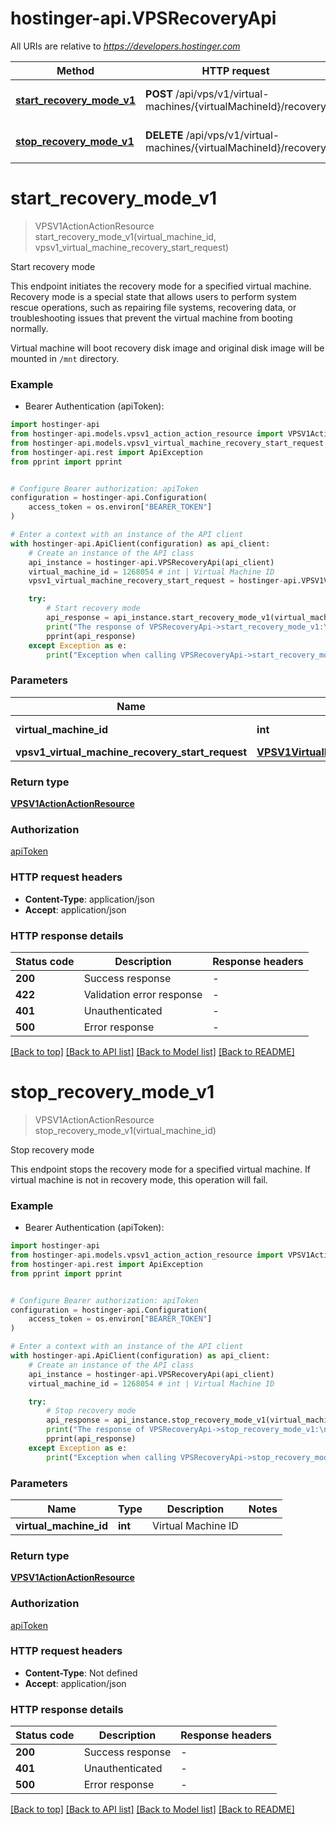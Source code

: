 # hostinger-api.VPSRecoveryApi

All URIs are relative to *https://developers.hostinger.com*

Method | HTTP request | Description
------------- | ------------- | -------------
[**start_recovery_mode_v1**](VPSRecoveryApi.md#start_recovery_mode_v1) | **POST** /api/vps/v1/virtual-machines/{virtualMachineId}/recovery | Start recovery mode
[**stop_recovery_mode_v1**](VPSRecoveryApi.md#stop_recovery_mode_v1) | **DELETE** /api/vps/v1/virtual-machines/{virtualMachineId}/recovery | Stop recovery mode


# **start_recovery_mode_v1**
> VPSV1ActionActionResource start_recovery_mode_v1(virtual_machine_id, vpsv1_virtual_machine_recovery_start_request)

Start recovery mode

This endpoint initiates the recovery mode for a specified virtual machine. 
Recovery mode is a special state that allows users to perform system rescue operations, 
such as repairing file systems, recovering data, or troubleshooting issues that prevent the virtual machine 
from booting normally. 

Virtual machine will boot recovery disk image and original disk image will be mounted in `/mnt` directory.

### Example

* Bearer Authentication (apiToken):

```python
import hostinger-api
from hostinger-api.models.vpsv1_action_action_resource import VPSV1ActionActionResource
from hostinger-api.models.vpsv1_virtual_machine_recovery_start_request import VPSV1VirtualMachineRecoveryStartRequest
from hostinger-api.rest import ApiException
from pprint import pprint


# Configure Bearer authorization: apiToken
configuration = hostinger-api.Configuration(
    access_token = os.environ["BEARER_TOKEN"]
)

# Enter a context with an instance of the API client
with hostinger-api.ApiClient(configuration) as api_client:
    # Create an instance of the API class
    api_instance = hostinger-api.VPSRecoveryApi(api_client)
    virtual_machine_id = 1268054 # int | Virtual Machine ID
    vpsv1_virtual_machine_recovery_start_request = hostinger-api.VPSV1VirtualMachineRecoveryStartRequest() # VPSV1VirtualMachineRecoveryStartRequest | 

    try:
        # Start recovery mode
        api_response = api_instance.start_recovery_mode_v1(virtual_machine_id, vpsv1_virtual_machine_recovery_start_request)
        print("The response of VPSRecoveryApi->start_recovery_mode_v1:\n")
        pprint(api_response)
    except Exception as e:
        print("Exception when calling VPSRecoveryApi->start_recovery_mode_v1: %s\n" % e)
```



### Parameters


Name | Type | Description  | Notes
------------- | ------------- | ------------- | -------------
 **virtual_machine_id** | **int**| Virtual Machine ID | 
 **vpsv1_virtual_machine_recovery_start_request** | [**VPSV1VirtualMachineRecoveryStartRequest**](VPSV1VirtualMachineRecoveryStartRequest.md)|  | 

### Return type

[**VPSV1ActionActionResource**](VPSV1ActionActionResource.md)

### Authorization

[apiToken](../README.md#apiToken)

### HTTP request headers

 - **Content-Type**: application/json
 - **Accept**: application/json

### HTTP response details

| Status code | Description | Response headers |
|-------------|-------------|------------------|
**200** | Success response |  -  |
**422** | Validation error response |  -  |
**401** | Unauthenticated |  -  |
**500** | Error response |  -  |

[[Back to top]](#) [[Back to API list]](../README.md#documentation-for-api-endpoints) [[Back to Model list]](../README.md#documentation-for-models) [[Back to README]](../README.md)

# **stop_recovery_mode_v1**
> VPSV1ActionActionResource stop_recovery_mode_v1(virtual_machine_id)

Stop recovery mode

This endpoint stops the recovery mode for a specified virtual machine. 
If virtual machine is not in recovery mode, this operation will fail.

### Example

* Bearer Authentication (apiToken):

```python
import hostinger-api
from hostinger-api.models.vpsv1_action_action_resource import VPSV1ActionActionResource
from hostinger-api.rest import ApiException
from pprint import pprint


# Configure Bearer authorization: apiToken
configuration = hostinger-api.Configuration(
    access_token = os.environ["BEARER_TOKEN"]
)

# Enter a context with an instance of the API client
with hostinger-api.ApiClient(configuration) as api_client:
    # Create an instance of the API class
    api_instance = hostinger-api.VPSRecoveryApi(api_client)
    virtual_machine_id = 1268054 # int | Virtual Machine ID

    try:
        # Stop recovery mode
        api_response = api_instance.stop_recovery_mode_v1(virtual_machine_id)
        print("The response of VPSRecoveryApi->stop_recovery_mode_v1:\n")
        pprint(api_response)
    except Exception as e:
        print("Exception when calling VPSRecoveryApi->stop_recovery_mode_v1: %s\n" % e)
```



### Parameters


Name | Type | Description  | Notes
------------- | ------------- | ------------- | -------------
 **virtual_machine_id** | **int**| Virtual Machine ID | 

### Return type

[**VPSV1ActionActionResource**](VPSV1ActionActionResource.md)

### Authorization

[apiToken](../README.md#apiToken)

### HTTP request headers

 - **Content-Type**: Not defined
 - **Accept**: application/json

### HTTP response details

| Status code | Description | Response headers |
|-------------|-------------|------------------|
**200** | Success response |  -  |
**401** | Unauthenticated |  -  |
**500** | Error response |  -  |

[[Back to top]](#) [[Back to API list]](../README.md#documentation-for-api-endpoints) [[Back to Model list]](../README.md#documentation-for-models) [[Back to README]](../README.md)

